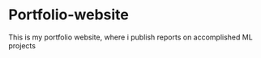 # Portfolio-website
This is my portfolio website, where i publish reports on accomplished ML projects
